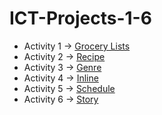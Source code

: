 # ICT-Projects-1-6

- Activity 1 -> [Grocery Lists](./Activity%201%20~%20Grocery%20Lists.html)
- Activity 2 -> [Recipe](./Activity%202%20~%20Step-To%20Cook%20A%20DIsh.html)
- Activity 3 -> [Genre](./Activity%203%20~%20favorite-movie-genres.html)
- Activity 4 -> [Inline](./Acitivity%204%20~%20Navigation%20menu.html)
- Activity 5 -> [Schedule](./Activity%205/Schedule.html)
- Activity 6 -> [Story](./Activity%206/story.html)

